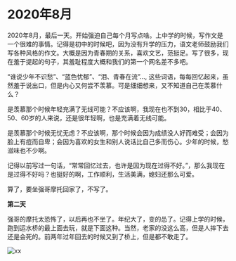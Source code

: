# 2020年8月

2020年8月，最后一天。开始强迫自己每个月写点啥。上中学的时候，写作文是一个很难的事情。记得是初中的时候吧，因为没有升学的压力，语文老师鼓励我们写各种风格的作文。大概是因为青春期的关系，喜欢文艺，范挺足。写了很多，现在羞于提起的句子，其羞耻程度大概和我们的第一个网名差不多吧。

“谁说少年不识愁”、“蓝色忧郁”、“泪、青春在流”..., 这些词语，每每回忆起来，虽然羞于说出口，但是内心又何尝不羡慕。可是细细想来，又不知道自己在羡慕什么？

是羡慕那个时候年轻充满了无线可能？不应该啊，我现在也不到30，相比于40、50、60岁的人来说，还是很年轻啊，也是充满着无线可能。

是羡慕那个时候无忧无虑？不应该啊，那个时候会因为成绩没人好而难受；会因为脸上有痘而自卑；会因为喜欢的女生和别人说话比自己多而伤心。少年的时候，愁滋味也不少啊。

记得以前写过一句话，“常常回忆过去，也许是因为现在过得不好。”，那么我现在是过得不好吗？也挺好的啊，工作顺利，生活美满，媳妇还那么可爱。

算了，要坐强哥摩托回家了，不写了。

**第二天**

强哥的摩托太恐怖了，以后再也不坐了。年纪大了，变的怂了。记得上学的时候，跑到运水桥的最上面去玩，就是下面这种。当然，老家的没这么高，但是人摔下去还是会死的。前两年过年回去的时候又到了桥上，但是都不敢走了。

![xx](https://cdn.jsdelivr.net/gh/towersxu/cdn@latest/snippets/20200901095130.png)



